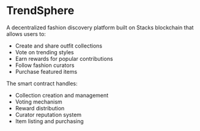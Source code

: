 # TrendSphere

A decentralized fashion discovery platform built on Stacks blockchain that allows users to:
- Create and share outfit collections
- Vote on trending styles
- Earn rewards for popular contributions
- Follow fashion curators
- Purchase featured items

The smart contract handles:
- Collection creation and management
- Voting mechanism
- Reward distribution
- Curator reputation system
- Item listing and purchasing